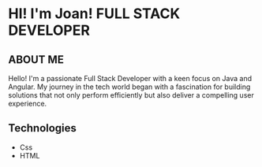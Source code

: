 # HI! I'm Joan! FULL STACK DEVELOPER

## ABOUT ME
Hello! I'm a passionate Full Stack Developer with a keen focus on Java and Angular. My journey in the tech world began with a fascination for building solutions that not only perform efficiently but also deliver a compelling user experience.


## Technologies
- Css
- HTML

